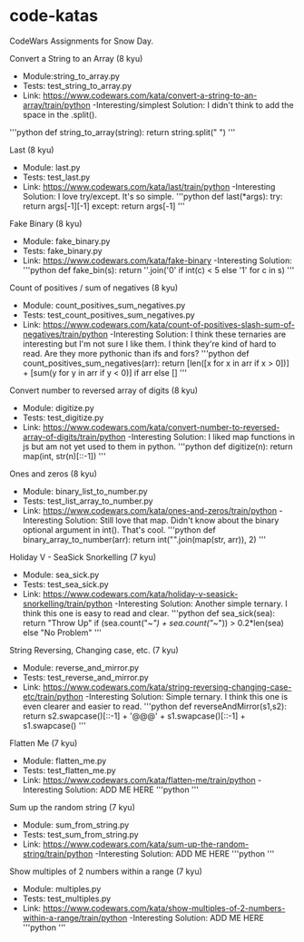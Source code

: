# code-katas
CodeWars Assignments for Snow Day.

Convert a String to an Array (8 kyu)
- Module:string_to_array.py
- Tests: test_string_to_array.py
- Link: https://www.codewars.com/kata/convert-a-string-to-an-array/train/python
-Interesting/simplest Solution: I didn't think to add the space in the .split().

'''python
def string_to_array(string):
    return string.split(" ")
'''

Last (8 kyu)
- Module: last.py
- Tests: test_last.py
- Link: https://www.codewars.com/kata/last/train/python
-Interesting Solution: I love try/except.  It's so simple.
'''python
def last(*args): 
    try:
        return args[-1][-1]
    except:
        return args[-1]
'''

Fake Binary (8 kyu)
- Module: fake_binary.py
- Tests: fake_binary.py
- Link: https://www.codewars.com/kata/fake-binary
-Interesting Solution: 
'''python
def fake_bin(s):
  return ''.join('0' if int(c) < 5 else '1' for c in s)
'''

Count of positives / sum of negatives (8 kyu)
- Module: count_positives_sum_negatives.py
- Tests: test_count_positives_sum_negatives.py
- Link: https://www.codewars.com/kata/count-of-positives-slash-sum-of-negatives/train/python
-Interesting Solution: I think these ternaries are interesting but I'm not sure I like them.  I think they're kind of hard to read.  Are they more pythonic than ifs and fors?
'''python
def count_positives_sum_negatives(arr):
    return [len([x for x in arr if x > 0])] + [sum(y for y in arr if y < 0)] if arr else []
'''

Convert number to reversed array of digits (8 kyu)
- Module: digitize.py
- Tests: test_digitize.py
- Link: https://www.codewars.com/kata/convert-number-to-reversed-array-of-digits/train/python
-Interesting Solution: I liked map functions in js but am not yet used to them in python.
'''python
def digitize(n):
    return map(int, str(n)[::-1])
'''

Ones and zeros (8 kyu)
- Module: binary_list_to_number.py
- Tests: test_list_array_to_number.py
- Link: https://www.codewars.com/kata/ones-and-zeros/train/python
-Interesting Solution: Still love that map.  Didn't know about the binary optional argument in int().  That's cool.
'''python
def binary_array_to_number(arr):
  return int("".join(map(str, arr)), 2)
'''


Holiday V - SeaSick Snorkelling (7 kyu)
- Module: sea_sick.py
- Tests: test_sea_sick.py
- Link: https://www.codewars.com/kata/holiday-v-seasick-snorkelling/train/python
-Interesting Solution: Another simple ternary.  I think this one is easy to read and clear.
'''python
def sea_sick(sea):
    return "Throw Up" if (sea.count("~_") + sea.count("_~")) > 0.2*len(sea) else "No Problem"
'''

String Reversing, Changing case, etc. (7 kyu)
- Module: reverse_and_mirror.py
- Tests: test_reverse_and_mirror.py
- Link: https://www.codewars.com/kata/string-reversing-changing-case-etc/train/python
-Interesting Solution: Simple ternary.  I think this one is even clearer and easier to read.
'''python
def reverseAndMirror(s1,s2):
    return s2.swapcase()[::-1] + '@@@' + s1.swapcase()[::-1] + s1.swapcase()
'''

Flatten Me (7 kyu)
- Module: flatten_me.py
- Tests: test_flatten_me.py
- Link: https://www.codewars.com/kata/flatten-me/train/python
-Interesting Solution: ADD ME HERE
'''python
'''

Sum up the random string (7 kyu)
- Module: sum_from_string.py
- Tests: test_sum_from_string.py
- Link: https://www.codewars.com/kata/sum-up-the-random-string/train/python
-Interesting Solution: ADD ME HERE
'''python
'''

Show multiples of 2 numbers within a range (7 kyu)
- Module: multiples.py
- Tests: test_multiples.py
- Link: https://www.codewars.com/kata/show-multiples-of-2-numbers-within-a-range/train/python
-Interesting Solution: ADD ME HERE
'''python
'''

